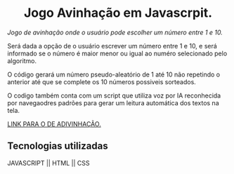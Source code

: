 <h1 align="center"> Jogo Avinhação em Javascrpit. </h1>

*<p>Jogo de avinhação onde o usuário pode escolher um número entre 1 e 10.</p>*
<p>Será dada a opção de o usuário escrever um número entre 1 e 10, e será informado se o número é maior menor ou igual ao numéro selecionado pelo algoritmo.</p>
<p>O código gerará um número pseudo-aleatório de 1 até 10 não repetindo o anterior até que se complete os 10 números possiveis sorteados.</p>
<p>O codigo também conta com um script que utiliza voz por IA reconhecida por navegaodres padrões para gerar um leitura automática dos textos na tela.</p>

[LINK PARA O DE ADIVINHAÇÃO.](https://jogoadvinhacaojs.vercel.app/)

<h2>Tecnologias utilizadas</h2>
</>JAVASCRIPT || HTML || CSS</p>
